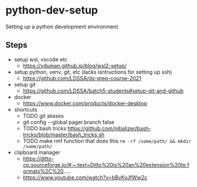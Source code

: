 # python-dev-setup

Setting up a python development environment

## Steps

* setup wsl, vscode etc
    * https://yduman.github.io/blog/wsl2-setup/
* setup python, venv, git, etc (lacks isntructions for setting up ssh)
    * https://github.com/LDSSA/ds-prep-course-2021
* setup git 
    * https://github.com/LDSSA/batch5-students#setup-git-and-github
* docker
    * https://www.docker.com/products/docker-desktop
* shortcuts
    * TODO git aliases
    * git config --global pager.branch false
    * TODO bash tricks https://github.com/nibalizer/bash-tricks/blob/master/bash_tricks.sh
    * TODO make rmf function that does this `rm -rf /some/path/ && mkdir /some/path/`
* clipboard manager
    * https://ditto-cp.sourceforge.io/#:~:text=Ditto%20is%20an%20extension%20to,formats%2C%20.....
    * https://www.youtube.com/watch?v=bBvKvJfWw2c
